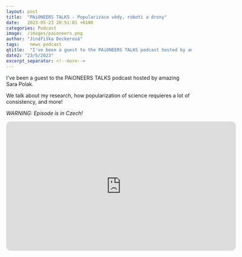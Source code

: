 ```yaml
---
layout: post
title:  "PAiONEERS TALKS - Popularizace vědy, roboti a drony"
date:   2023-05-23 20:51:01 +0100
categories: Podcast
image:  /images/paioneers.png
author: "Jindřiška Deckerová"
tags:    news podcast
qtitle:  "I've been a guest to the PAiONEERS TALKS podcast hosted by amazing Sara Polak!"
date2: "23/5/2023"
excerpt_separator: <!--more-->
---
```

I've been a guest to the PAiONEERS TALKS podcast hosted by amazing Sara Polak.
<!--more-->

We talk about my research, how popularization of science requieres a lot of consistency, and more!

*WARNING: Episode is in Czech!*

<iframe style="border-radius:12px" src="https://open.spotify.com/embed/episode/3iZ96Gss1dPHtcl2d80FSe/video?utm_source=generator" width="624" height="351" frameBorder="0" allowfullscreen="" allow="autoplay; clipboard-write; encrypted-media; fullscreen; picture-in-picture" loading="lazy"></iframe>
